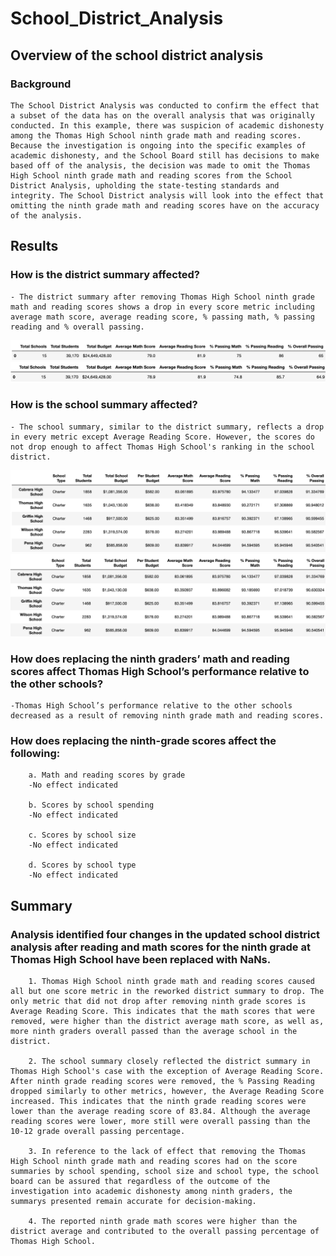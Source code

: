 # School_District_Analysis

## Overview of the school district analysis

### Background

    The School District Analysis was conducted to confirm the effect that a subset of the data has on the overall analysis that was originally conducted. In this example, there was suspicion of academic dishonesty among the Thomas High School ninth grade math and reading scores. Because the investigation is ongoing into the specific examples of academic dishonesty, and the School Board still has decisions to make based off of the analysis, the decision was made to omit the Thomas High School ninth grade math and reading scores from the School District Analysis, upholding the state-testing standards and integrity. The School District analysis will look into the effect that omitting the ninth grade math and reading scores have on the accuracy of the analysis.

## Results

### How is the district summary affected?
    - The district summary after removing Thomas High School ninth grade math and reading scores shows a drop in every score metric including average math score, average reading score, % passing math, % passing reading and % overall passing.

![District_Summary_OG.png](https://github.com/stovepipe/School_District_Analysis/blob/main/Resources/District_Summary_OG.png)
![District_Summary_RW.png](https://github.com/stovepipe/School_District_Analysis/blob/main/Resources/District_Summary_RW.png)

### How is the school summary affected?
    - The school summary, similar to the district summary, reflects a drop in every metric except Average Reading Score. However, the scores do not drop enough to affect Thomas High School's ranking in the school district.

![Top_Five_Schools_OG.png](https://github.com/stovepipe/School_District_Analysis/blob/main/Resources/Top_Five_Schools_OG.png)
![Top_Five_Schools_RW.png](https://github.com/stovepipe/School_District_Analysis/blob/main/Resources/Top_Five_Schools_RW.png)

### How does replacing the ninth graders’ math and reading scores affect Thomas High School’s performance relative to the other schools?
    -Thomas High School’s performance relative to the other schools decreased as a result of removing ninth grade math and reading scores.

### How does replacing the ninth-grade scores affect the following:
        a. Math and reading scores by grade
        -No effect indicated

        b. Scores by school spending
        -No effect indicated

        c. Scores by school size
        -No effect indicated

        d. Scores by school type
        -No effect indicated

## Summary

### Analysis identified four changes in the updated school district analysis after reading and math scores for the ninth grade at Thomas High School have been replaced with NaNs.

        1. Thomas High School ninth grade math and reading scores caused all but one score metric in the reworked district summary to drop. The only metric that did not drop after removing ninth grade scores is Average Reading Score. This indicates that the math scores that were removed, were higher than the district average math score, as well as, more ninth graders overall passed than the average school in the district.

        2. The school summary closely reflected the district summary in Thomas High School's case with the exception of Average Reading Score. After ninth grade reading scores were removed, the % Passing Reading dropped similarly to other metrics, however, the Average Reading Score increased. This indicates that the ninth grade reading scores were lower than the average reading score of 83.84. Although the average reading scores were lower, more still were overall passing than the 10-12 grade overall passing percentage.

        3. In reference to the lack of effect that removing the Thomas High School ninth grade math and reading scores had on the score summaries by school spending, school size and school type, the school board can be assured that regardless of the outcome of the investigation into academic dishonesty among ninth graders, the summarys presented remain accurate for decision-making.

        4. The reported ninth grade math scores were higher than the district average and contributed to the overall passing percentage of Thomas High School.